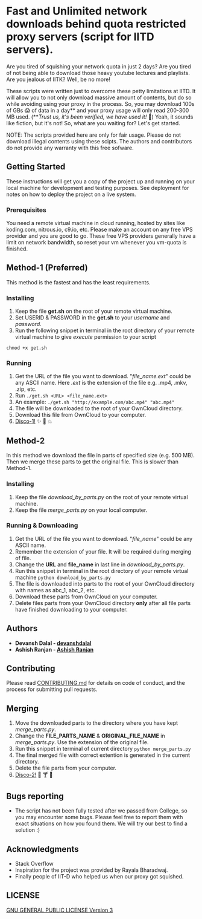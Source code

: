 # Fast and Unlimited network downloads behind quota restricted proxy servers (script for IITD servers). 

Are you tired of squishing your network quota in just 2 days? Are you tired of not being able to download those heavy youtube lectures and playlists. Are you jealous of IITK? Well, be no more!

These scripts were written just to overcome these petty limitations at IITD. It will allow you to not only download massive amount of contents, but do so while avoiding using your proxy in the process. So, you may download 100s of GBs :scream: of data in a day\*\* and your proxy usage will only read 200-300 MB used. (\*\**Trust us, it's been verified, we have used it!* :muscle:)
Yeah, it sounds like fiction, but it's not!
So, what are you waiting for? Let's get started.

NOTE: The scripts provided here are only for fair usage. Please do not download illegal contents using these scipts. The authors and contributors do not provide any warranty with this free sofware.

## Getting Started

These instructions will get you a copy of the project up and running on your local machine for development and testing purposes. See deployment for notes on how to deploy the project on a live system.

### Prerequisites

You need a remote virtual machine in cloud running, hosted by sites like koding.com, nitrous.io, c9.io, etc. Please make an account on any free VPS provider and you are good to go. These free VPS providers generally have a limit on network bandwidth, so reset your vm whenever you vm-quota is finished.

## Method-1 (Preferred)

This method is the fastest and has the least requirements.

### Installing

1. Keep the file **get.sh** on the root of your remote virtual machine.
2. Set USERID & PASSWORD in the **get.sh** to your *username* and *password*.
3. Run the following snippet in terminal in the root directory of your remote virtual machine to give *execute* permission to your script
```
chmod +x get.sh
```

### Running

1. Get the URL of the file you want to download. "*file_name.ext*" could be any ASCII name. Here *.ext* is the extension of the file e.g. .mp4, .mkv, .zip, etc.
2. Run ```./get.sh <URL> <file_name.ext>```
3. An example: ```./get.sh "http://example.com/abc.mp4" "abc.mp4"```
4. The file will be downloaded to the root of your OwnCloud directory.
5. Download this file from OwnCloud to your computer.
6. [Disco-1!](https://www.youtube.com/watch?v=dQw4w9WgXcQ) :sparkles: :clap: :boom:


## Method-2

In this method we download the file in parts of specified size (e.g. 500 MB). Then we merge these parts to get the original file. This is slower than Method-1.

### Installing

1. Keep the file *download_by_parts.py* on the root of your remote virtual machine.
2. Keep the file *merge_parts.py* on your local computer.

### Running & Downloading

1. Get the URL of the file you want to download. "*file_name*" could be any ASCII name.
2. Remember the extension of your file. It will be required during merging of file.
3. Change the **URL** and **file_name** in last line in *download_by_parts.py*. 
4. Run this snippet in terminal in the root directory of your remote virtual machine ```python download_by_parts.py```
5. The file is downloaded into parts to the root of your OwnCloud directory with names as abc_1, abc_2, etc.
6. Download these parts from OwnCloud on your computer.
7. Delete files parts from your OwnCloud directory **only** after all file parts have finished downloading to your computer.

## Authors

* **Devansh Dalal - [devanshdalal](https://github.com/devanshdalal)**
* **Ashish Ranjan - [Ashish Ranjan](https://github.com/ashish28ranjan)**

## Contributing

Please read [CONTRIBUTING.md](https://gist.github.com/PurpleBooth/b24679402957c63ec426) for details on code of conduct, and the process for submitting pull requests.

## Merging

1. Move the downloaded parts to the directory where you have kept *merge_parts.py*.
2. Change the **FILE_PARTS_NAME** & **ORIGINAL_FILE_NAME** in *merge_parts.py*. Use the extension of the original file.
3. Run this snippet in terminal of current directory ```python merge_parts.py```
4. The final merged file with correct extention is generated in the current directory.
5. Delete the file parts from your computer.
6. [Disco-2!](https://www.youtube.com/watch?v=oAG7ECgXjcs) :guitar: :cocktail: :metal:


## Bugs reporting

* The script has not been fully tested after we passed from College, so you may encounter some bugs. Please feel free to report them with exact situations on how you found them. We will try our best to find a solution :)


## Acknowledgments

* Stack Overflow
* Inspiration for the project was provided by Rayala Bharadwaj.
* Finally people of IIT-D who helped us when our proxy got squished.

## LICENSE

[GNU GENERAL PUBLIC LICENSE Version 3](https://www.gnu.org/licenses/gpl-3.0.en.html)

